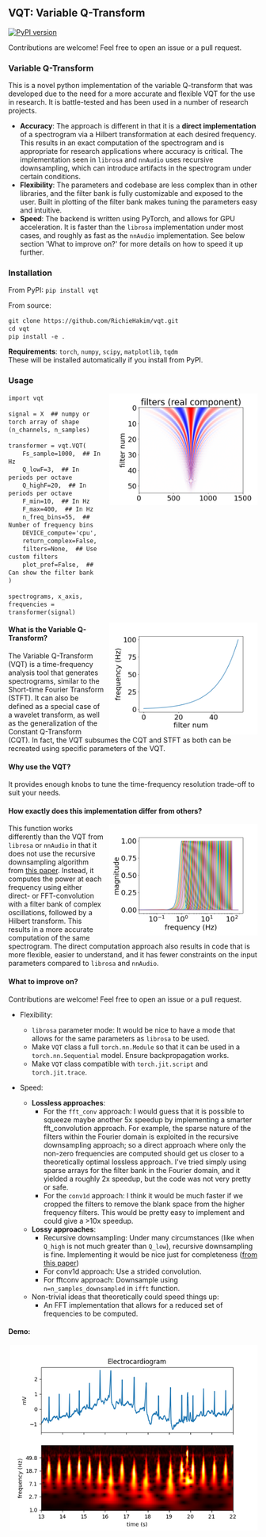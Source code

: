 ## VQT: Variable Q-Transform
[![PyPI
version](https://badge.fury.io/py/vqt.svg)](https://badge.fury.io/py/vqt)

Contributions are welcome! Feel free to open an issue or a pull request.

### Variable Q-Transform

This is a novel python implementation of the variable Q-transform that was
developed due to the need for a more accurate and flexible VQT for the use in
research. It is battle-tested and has been used in a number of research
projects. <br>
- **Accuracy**: The approach is different in that it is a **direct
implementation** of a spectrogram  via a Hilbert transformation at each desired
frequency. This results in an exact computation of the spectrogram and is
appropriate for research applications where accuracy is critical. The
implementation seen in `librosa` and `nnAudio` uses recursive downsampling,
which can introduce artifacts in the spectrogram under certain conditions.
- **Flexibility**: The parameters and codebase are less complex than in other
libraries, and the filter bank is fully customizable and exposed to the user.
Built in plotting of the filter bank makes tuning the parameters easy and
intuitive.
- **Speed**: The backend is written using PyTorch, and allows for GPU
acceleration. It is faster than the `librosa` implementation under most cases,
and roughly as fast as the `nnAudio` implementation. See below section 'What to
improve on?' for more details on how to speed it up further.


### Installation
From PyPI: `pip install vqt`

From source:
```
git clone https://github.com/RichieHakim/vqt.git
cd vqt
pip install -e .
```

**Requirements**: `torch`, `numpy`, `scipy`, `matplotlib`, `tqdm` <br>
These will be installed automatically if you install from PyPI.
  
### Usage
<img src="docs/media/filter_bank.png" alt="filter_bank" width="300"
align="right"  style="margin-left: 10px"/>

```
import vqt

signal = X  ## numpy or torch array of shape (n_channels, n_samples)

transformer = vqt.VQT(
    Fs_sample=1000,  ## In Hz
    Q_lowF=3,  ## In periods per octave
    Q_highF=20,  ## In periods per octave
    F_min=10,  ## In Hz
    F_max=400,  ## In Hz
    n_freq_bins=55,  ## Number of frequency bins
    DEVICE_compute='cpu',
    return_complex=False,
    filters=None,  ## Use custom filters
    plot_pref=False,  ## Can show the filter bank
)

spectrograms, x_axis, frequencies = transformer(signal)
```
<img src="docs/media/freqs.png" alt="freqs" width="300"  align="right"
style="margin-left: 10px"/>

#### What is the Variable Q-Transform?

The Variable Q-Transform (VQT) is a time-frequency analysis tool that generates
spectrograms, similar to the Short-time Fourier Transform (STFT). It can also be
defined as a special case of a wavelet transform, as well as the generalization
of the Constant Q-Transform (CQT). In fact, the VQT subsumes the CQT and STFT as
both can be recreated using specific parameters of the VQT.

#### Why use the VQT?

It provides enough knobs to tune the time-frequency resolution trade-off to suit
your needs.

#### How exactly does this implementation differ from others?
<img src="docs/media/freq_response.png" alt="freq_response" width="300"
align="right"  style="margin-left: 10px"/>

This function works differently than the VQT from `librosa` or `nnAudio` in that
it does not use the recursive downsampling algorithm from [this
paper](http://academics.wellesley.edu/Physics/brown/pubs/effalgV92P2698-P2701.pdf).
Instead, it computes the power at each frequency using either direct- or
FFT-convolution with a filter bank of complex oscillations, followed by a
Hilbert transform. This results in a more accurate computation of the same
spectrogram. The direct computation approach also results in code that is more
flexible, easier to understand, and it has fewer constraints on the input
parameters compared to `librosa` and `nnAudio`.

#### What to improve on?
Contributions are welcome! Feel free to open an issue or a pull request.

- Flexibility:
  - `librosa` parameter mode: It would be nice to have a mode that allows for
    the same parameters as `librosa` to be used.
  - Make `VQT` class a full `torch.nn.Module` so that it can be used in a
    `torch.nn.Sequential` model. Ensure backpropagation works.
  - Make `VQT` class compatible with `torch.jit.script` and `torch.jit.trace`.
  
- Speed:
  - **Lossless approaches**:
    - For the `fft_conv` approach: I would guess that it is possible to squeeze
      maybe another 5x speedup by implementing a smarter fft_convolution
      approach. For example, the sparse nature of the filters within the Fourier
      domain is exploited in the recursive downsampling approach; so a direct
      approach where only the non-zero frequencies are computed should get us
      closer to a theoretically optimal lossless approach. I've tried simply
      using sparse arrays for the filter bank in the Fourier domain, and it
      yielded a roughly 2x speedup, but the code was not very pretty or safe.
    - For the `conv1d` approach: I think it would be much faster if we cropped
      the filters to remove the blank space from the higher frequency filters.
      This would be pretty easy to implement and could give a >10x speedup.
  - **Lossy approaches**:
    - Recursive downsampling: Under many circumstances (like when `Q_high` is
      not much greater than `Q_low`), recursive downsampling is fine.
      Implementing it would be nice just for completeness ([from this
      paper](http://academics.wellesley.edu/Physics/brown/pubs/effalgV92P2698-P2701.pdf))
    - For conv1d approach: Use a strided convolution.
    - For fftconv approach: Downsample using `n=n_samples_downsampled` in `ifft`
      function.
  - Non-trivial ideas that theoretically could speed things up:
    - An FFT implementation that allows for a reduced set of frequencies to be
      computed.

#### Demo:
<img src="docs/media/example_ECG.png" alt="ECG" width="500"  align="right"
style="margin-left: 10px"/>

```
import vqt
import numpy as np
import torch
import matplotlib.pyplot as plt
import scipy

data_ecg = torch.as_tensor(scipy.datasets.electrocardiogram()[:10000])
sample_rate = 360

my_vqt = vqt.VQT(
    Fs_sample=sample_rate,
    Q_lowF=2,
    Q_highF=8,
    F_min=1,
    F_max=120,
    n_freq_bins=150,
    win_size=1501,
    window_type='gaussian',
    downsample_factor=8,
    padding='same',
    fft_conv=True,
    take_abs=True,
    plot_pref=False,
)

specs, xaxis, freqs = my_vqt(data_ecg)

fig, axs = plt.subplots(nrows=2, ncols=1, sharex=True, )
axs[0].plot(np.arange(data_ecg.shape[0]) / sample_rate, data_ecg)
axs[0].title.set_text('Electrocardiogram')
axs[1].pcolor(
    xaxis / sample_rate, 
    np.arange(specs[0].shape[0]), specs[0] * (freqs)[:, None], 
    vmin=0, 
    vmax=30,
    cmap='hot',
)
axs[1].set_yticks(np.arange(specs.numpy()[0].shape[0])[::10], np.round(freqs.numpy()[::10], 1));
axs[1].set_xlim([13, 22])
axs[0].set_ylabel('mV')
axs[1].set_ylabel('frequency (Hz)')
axs[1].set_xlabel('time (s)')
plt.show()
```